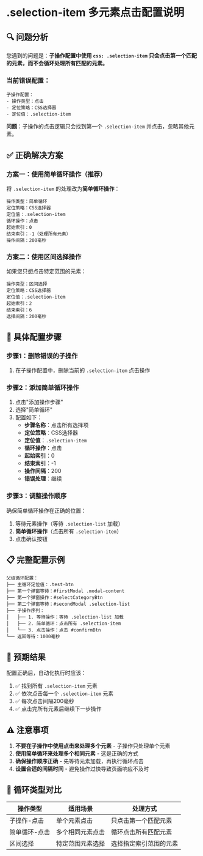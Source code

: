 # .selection-item 多元素点击配置说明

## 🔍 问题分析

您遇到的问题是：**子操作配置中使用 `css: .selection-item` 只会点击第一个匹配的元素，而不会循环处理所有匹配的元素。**

### 当前错误配置：
```
子操作配置：
- 操作类型：点击
- 定位策略：CSS选择器  
- 定位值：.selection-item
```

**问题**：子操作的点击逻辑只会找到第一个 `.selection-item` 并点击，忽略其他元素。

## ✅ 正确解决方案

### 方案一：使用简单循环操作（推荐）

将 `.selection-item` 的处理改为**简单循环操作**：

```
操作类型：简单循环
定位策略：CSS选择器
定位值：.selection-item
循环操作：点击
起始索引：0
结束索引：-1（处理所有元素）
操作间隔：200毫秒
```

### 方案二：使用区间选择操作

如果您只想点击特定范围的元素：

```
操作类型：区间选择
定位策略：CSS选择器
定位值：.selection-item
起始索引：2
结束索引：6
选择间隔：200毫秒
```

## 🔧 具体配置步骤

### 步骤1：删除错误的子操作
1. 在子操作配置中，删除当前的 `.selection-item` 点击操作

### 步骤2：添加简单循环操作
1. 点击"添加操作步骤"
2. 选择"简单循环"
3. 配置如下：
   - **步骤名称**：点击所有选择项
   - **定位策略**：CSS选择器
   - **定位值**：`.selection-item`
   - **循环操作**：点击
   - **起始索引**：0
   - **结束索引**：-1
   - **操作间隔**：200
   - **错误处理**：继续

### 步骤3：调整操作顺序
确保简单循环操作在正确的位置：
1. 等待元素操作（等待 `.selection-list` 加载）
2. **简单循环操作**（点击所有 `.selection-item`）
3. 点击确认按钮

## 📋 完整配置示例

```
父级循环配置：
├── 主循环定位值：.test-btn
├── 第一个弹窗等待：#firstModal .modal-content
├── 第一个弹窗操作：#selectCategoryBtn
├── 第二个弹窗等待：#secondModal .selection-list
├── 子操作序列：
│   ├── 1. 等待操作：等待 .selection-list 加载
│   ├── 2. 简单循环：点击所有 .selection-item
│   └── 3. 点击操作：点击 #confirmBtn
└── 返回等待：1000毫秒
```

## 🎯 预期结果

配置正确后，自动化执行时应该：
1. ✅ 找到所有 `.selection-item` 元素
2. ✅ 依次点击每一个 `.selection-item` 元素
3. ✅ 每次点击间隔200毫秒
4. ✅ 点击完所有元素后继续下一步操作

## ⚠️ 注意事项

1. **不要在子操作中使用点击来处理多个元素** - 子操作只处理单个元素
2. **使用简单循环来处理多个相同元素** - 这是正确的方式
3. **确保操作顺序正确** - 先等待元素加载，再执行循环点击
4. **设置合适的间隔时间** - 避免操作过快导致页面响应不及时

## 🔄 循环类型对比

| 操作类型 | 适用场景 | 处理方式 |
|---------|---------|---------|
| 子操作-点击 | 单个元素点击 | 只点击第一个匹配元素 |
| 简单循环-点击 | 多个相同元素点击 | 循环点击所有匹配元素 |
| 区间选择 | 特定范围元素选择 | 选择指定索引范围的元素 |
